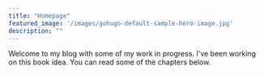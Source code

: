 ```yaml
---
title: "Homepage"
featured_image: '/images/gohugo-default-sample-hero-image.jpg'
description: ""
---
```

Welcome to my blog with some of my work in progress. I've been working on this book idea. You can read some of the chapters below.
